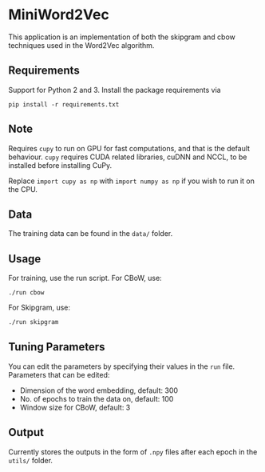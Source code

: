 # MiniWord2Vec

This application is an implementation of both the skipgram and cbow techniques used in the Word2Vec algorithm.
 

## Requirements

Support for Python 2 and 3. Install the package requirements via
```shell
pip install -r requirements.txt
```
## Note
Requires ```cupy``` to run on GPU for fast computations, and that is the default behaviour.
 ```cupy``` requires CUDA related libraries, cuDNN and NCCL, to be installed before installing CuPy.

Replace ```import cupy as np``` with ```import numpy as np``` if you wish to run it on the CPU.  
 
## Data
 
The training data can be found in the ```data/``` folder.
 
 
## Usage

For training, use the run script.
For CBoW, use:
```shell
./run cbow
```

For Skipgram, use:
```bash
./run skipgram
```

## Tuning Parameters
You can edit the parameters by specifying their values in the ```run``` file.
Parameters that can be edited:
- Dimension of the word embedding, default: 300
- No. of epochs to train the data on, default: 100
- Window size for CBoW, default: 3

## Output
Currently stores the outputs in the form of ```.npy``` files after each epoch in the ```utils/``` folder.         
